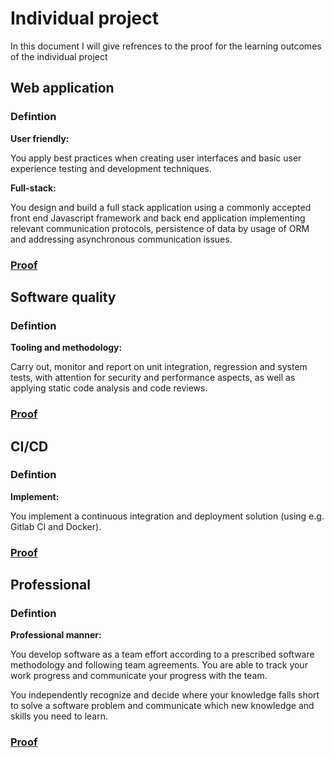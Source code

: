 # Individual project
In this document I will give refrences to the proof for the learning outcomes of the individual project

## Web application
### Defintion
**User friendly:** 

You apply best practices when creating user interfaces and basic user experience testing and development techniques.

**Full-stack:** 

You design and build a full stack application using a commonly accepted front end Javascript framework and back end application implementing relevant communication protocols, persistence of data by usage of ORM and addressing asynchronous communication issues.
### [Proof](../Individual-project/Web-application.md)

## Software quality
### Defintion
**Tooling and methodology:** 

Carry out, monitor and report on unit integration, regression and system tests, with attention for security and performance aspects, as well as applying static code analysis and code reviews.
### [Proof](../Individual-project/Software-quality.md)

## CI/CD
### Defintion
**Implement:**

You implement a continuous integration and deployment solution (using e.g. Gitlab CI and Docker).
### [Proof](../Individual-project/CI-CD.md)

## Professional
### Defintion
**Professional manner:**

You develop software as a team effort according to a prescribed software methodology and following team agreements. You are able to track your work progress and communicate your progress with the team.

You  independently recognize and decide where your knowledge falls short to solve a software problem and  communicate which new knowledge and skills you need to learn.
### [Proof](../Individual-project/Professional.md)
